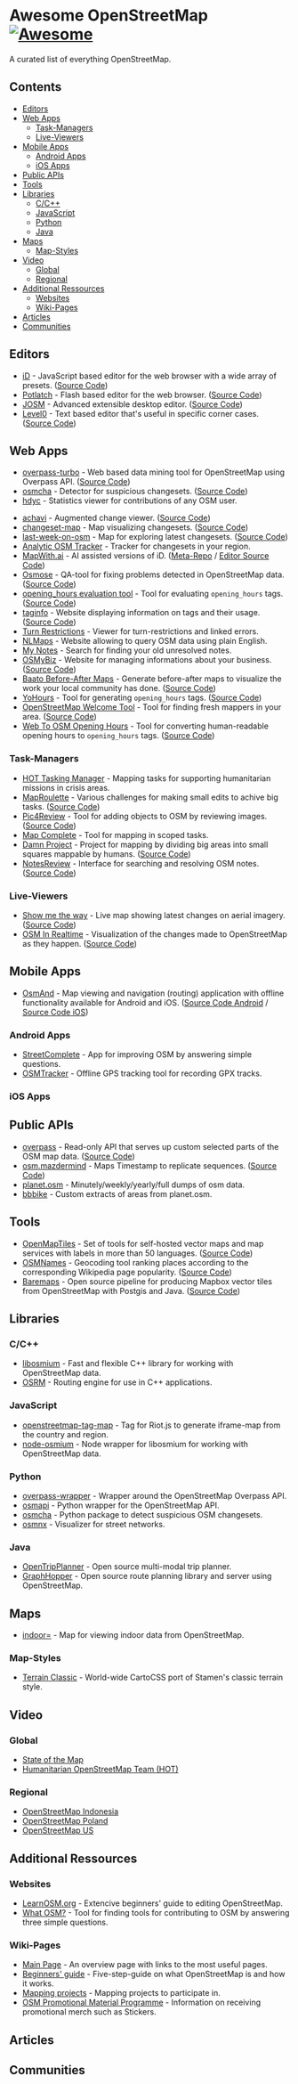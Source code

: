 # Awesome OpenStreetMap [![Awesome](https://awesome.re/badge.svg)](https://awesome.re)

A curated list of everything OpenStreetMap.

## Contents

* [Editors](#editors)
* [Web Apps](#web-apps)
  * [Task-Managers](#task-managers)
  * [Live-Viewers](#live-viewers)
* [Mobile Apps](#mobile-apps)
  * [Android Apps](#android-apps)
  * [iOS Apps](#ios-apps)
* [Public APIs](#public-apis)
* [Tools](#tools)
* [Libraries](#libraries)
  * [C/C++](#cc)
  * [JavaScript](#javascript)
  * [Python](#python)
  * [Java](#java)
* [Maps](#maps)
  * [Map-Styles](#map-styles)
* [Video](#video)
  * [Global](#global)
  * [Regional](#regional)
* [Additional Ressources](#additional-ressources)
  * [Websites](#websites)
  * [Wiki-Pages](#wiki-pages)
* [Articles](#articles)
* [Communities](#communities)

## Editors

* [iD](http://www.openstreetmap.org/edit?editor=id) - JavaScript based editor for the web browser with a wide array of presets. ([Source Code](https://github.com/openstreetmap/iD))
* [Potlatch](https://www.openstreetmap.org/edit?editor=potlatch2) - Flash based editor for the web browser. ([Source Code](https://git.openstreetmap.org/potlatch2.git))
* [JOSM](https://josm.openstreetmap.de) - Advanced extensible desktop editor. ([Source Code](https://josm.openstreetmap.de/browser))
* [Level0](http://level0.osmz.ru/) - Text based editor that's useful in specific corner cases. ([Source Code](https://github.com/zverik/level0))

## Web Apps

* [overpass-turbo](http://overpass-turbo.eu) - Web based data mining tool for OpenStreetMap using Overpass API. ([Source Code](https://github.com/tyrasd/overpass-turbo))
* [osmcha](https://osmcha.mapbox.com) - Detector for suspicious changesets. ([Source Code](https://github.com/mapbox/osmcha-frontend))
* [hdyc](http://hdyc.neis-one.org) - Statistics viewer for contributions of any OSM user.
<!--Offline, may be because of russia-ukraine-war - * [whodidit](http://zverik.osm.rambler.ru/whodidit/) - Changesets analyzer.-->
* [achavi](https://overpass-api.de/achavi/) - Augmented change viewer. ([Source Code](https://github.com/nrenner/achavi/))
* [changeset-map](http://osmlab.github.io/changeset-map/) - Map visualizing changesets. ([Source Code](https://github.com/osmlab/changeset-map))
* [last-week-on-osm](https://tyrasd.github.io/latest-changes/#2/15.0/-15.0) - Map for exploring latest changesets. ([Source Code](https://github.com/tyrasd/latest-changes/))
* [Analytic OSM Tracker](https://github.com/MichaelVL/osm-analytic-tracker) - Tracker for changesets in your region.
* [MapWith.ai](https://mapwith.ai/) - AI assisted versions of iD. ([Meta-Repo](https://github.com/facebookmicrosites/Open-Mapping-At-Facebook) / [Editor Source Code](https://github.com/facebookincubator/RapiD))
* [Osmose](https://osmose.openstreetmap.fr) - QA-tool for fixing problems detected in OpenStreetMap data. ([Source Code](https://github.com/osm-fr?q=osmose))
* [opening_hours evaluation tool](https://openingh.openstreetmap.de/evaluation_tool/) - Tool for evaluating `opening_hours` tags. ([Source Code](https://github.com/opening-hours/opening_hours.js))
* [taginfo](https://taginfo.openstreetmap.org/) - Website displaying information on tags and their usage. ([Source Code](https://github.com/taginfo/taginfo/))
* [Turn Restrictions](https://ahorn.lima-city.de/tr/) - Viewer for turn-restrictions and linked errors.
* [NLMaps](https://nlmaps.gorgor.de/) - Website allowing to query OSM data using plain English.
* [My Notes](https://my-notes.osm-hr.org/) - Search for finding your old unresolved notes.
* [OSMyBiz](https://osmybiz.osm.ch) - Website for managing informations about your business. ([Source Code](https://gitlab.com/geometalab/osmybiz))
* [Baato Before-After Maps](https://beforeafter.baato.io/) - Generate before-after maps to visualize the work your local community has done. ([Source Code](https://github.com/baato/before-after))
* [YoHours](https://projets.pavie.info/yohours/) - Tool for generating `opening_hours` tags. ([Source Code](https://framagit.org/PanierAvide/YoHours))
* [OpenStreetMap Welcome Tool](https://welcome.osm.be/) - Tool for finding fresh mappers in your area. ([Source Code](https://github.com/osmbe/osm-welcome-tool))
* [Web To OSM Opening Hours](https://webmapping.cyou/WebToOSMOH/) - Tool for converting human-readable opening hours to `opening_hours` tags. ([Source Code](https://github.com/OSM-de/WebToOSMOH))

### Task-Managers

* [HOT Tasking Manager](https://tasks.hotosm.org/) - Mapping tasks for supporting humanitarian missions in crisis areas.
* [MapRoulette](https://maproulette.org/) - Various challenges for making small edits to achive big tasks. ([Source Code](https://github.com/osmlab/maproulette3))
* [Pic4Review](https://pic4review.pavie.info/#/) - Tool for adding objects to OSM by reviewing images. ([Source Code](https://framagit.org/Pic4Carto/Pic4Review))
* [Map Complete](https://mapcomplete.osm.be/) - Tool for mapping in scoped tasks.
* [Damn Project](https://www.damn-project.org/) - Project for mapping by dividing big areas into small squares mappable by humans. ([Source Code](https://git.sr.ht/~qeef/damn-deploy))
* [NotesReview](https://ent8r.github.io/NotesReview/) - Interface for searching and resolving OSM notes. ([Source Code](https://github.com/ENT8R/NotesReview))

### Live-Viewers

* [Show me the way](https://osmlab.github.io/show-me-the-way/) - Live map showing latest changes on aerial imagery. ([Source Code](https://github.com/osmlab/show-me-the-way/))
* [OSM In Realtime](https://osm-in-realtime.jwestman.net/) - Visualization of the changes made to OpenStreetMap as they happen. ([Source Code](https://gitlab.com/jwestman/osm-in-realtime))

## Mobile Apps

* [OsmAnd](https://osmand.net) - Map viewing and navigation (routing) application with offline functionality available for Android and iOS. ([Source Code Android](https://github.com/osmandapp/OsmAnd) / [Source Code iOS](https://github.com/osmandapp/OsmAnd-iOS))

### Android Apps

* [StreetComplete](https://github.com/westnordost/StreetComplete) - App for improving OSM by answering simple questions.
* [OSMTracker](https://github.com/labexp/osmtracker-android) - Offline GPS tracking tool for recording GPX tracks.

### iOS Apps

## Public APIs

* [overpass](http://overpass-api.de) - Read-only API that serves up custom selected parts of the OSM map data. ([Source Code](https://github.com/drolbr/Overpass-API))
* [osm.mazdermind](https://osm.mazdermind.de/replicate-sequences/) - Maps Timestamp to replicate sequences. ([Source Code](https://github.com/MaZderMind/replicate-sequences))
* [planet.osm](http://planet.osm.org) - Minutely/weekly/yearly/full dumps of osm data.
* [bbbike](https://extract.bbbike.org) - Custom extracts of areas from planet.osm.

## Tools

* [OpenMapTiles](https://openmaptiles.org/) - Set of tools for self-hosted vector maps and map services with labels in more than 50 languages. ([Source Code](https://github.com/openmaptiles))
* [OSMNames](http://osmnames.org/) - Geocoding tool ranking places according to the corresponding Wikipedia page popularity. ([Source Code](https://github.com/osmnames/osmnames))
* [Baremaps](https://www.baremaps.com/) - Open source pipeline for producing Mapbox vector tiles from OpenStreetMap with Postgis and Java. ([Source Code](https://github.com/baremaps/baremaps))

## Libraries

### C/C++

* [libosmium](https://github.com/osmcode/libosmium) - Fast and flexible C++ library for working with OpenStreetMap data.
* [OSRM](https://github.com/Project-OSRM/osrm-backend) -  Routing engine for use in C++ applications.

### JavaScript

* [openstreetmap-tag-map](https://github.com/tanrax/openstreetmap-tag-map) - Tag for Riot.js to generate iframe-map from the country and region.
* [node-osmium](https://github.com/osmcode/node-osmium) - Node wrapper for libosmium for working with OpenStreetMap data.

### Python

* [overpass-wrapper](https://github.com/mvexel/overpass-api-python-wrapper) - Wrapper around the OpenStreetMap Overpass API.
* [osmapi](https://github.com/metaodi/osmapi) - Python wrapper for the OpenStreetMap API.
* [osmcha](https://github.com/willemarcel/osmcha) - Python package to detect suspicious OSM changesets.
* [osmnx](https://github.com/gboeing/osmnx) - Visualizer for street networks.

### Java

* [OpenTripPlanner](https://github.com/opentripplanner/OpenTripPlanner) - Open source multi-modal trip planner.
* [GraphHopper](https://github.com/graphhopper/graphhopper) - Open source route planning library and server using OpenStreetMap.

## Maps

* [indoor=](https://indoorequal.org) - Map for viewing indoor data from OpenStreetMap.

### Map-Styles

* [Terrain Classic](https://github.com/stamen/terrain-classic) - World-wide CartoCSS port of Stamen's classic terrain style.

## Video

### Global

* [State of the Map](https://www.youtube.com/channel/UCLqJsr_5PfdvDFbgv1qp2aQ)
* [Humanitarian OpenStreetMap Team (HOT)](https://www.youtube.com/user/hotosm)

### Regional

* [OpenStreetMap Indonesia](https://www.youtube.com/channel/UCRqMbcsT9ummMvByc1BlsDQ)
* [OpenStreetMap Poland](https://www.youtube.com/channel/UCH4PSBSafxZ-YWg8RCRbHjA)
* [OpenStreetMap US](https://www.youtube.com/channel/UCQpS2iHNVR-_6nAxt87nwCw)

## Additional Ressources

### Websites

* [LearnOSM.org](https://learnosm.org/en/beginner/) - Extencive beginners' guide to editing OpenStreetMap.
* [What OSM?](https://whatosm.pavie.info/) - Tool for finding tools for contributing to OSM by answering three simple questions.

### Wiki-Pages

* [Main Page](https://wiki.openstreetmap.org/wiki/Main_Page) - An overview page with links to the most useful pages.
* [Beginners' guide](https://wiki.openstreetmap.org/wiki/Beginners'_guide) - Five-step-guide on what OpenStreetMap is and how it works.
* [Mapping projects](https://wiki.openstreetmap.org/wiki/Mapping_projects) - Mapping projects to participate in.
* [OSM Promotional Material Programme](https://wiki.openstreetmap.org/wiki/OSM_Promotional_Material_Programme) - Information on receiving promotional merch such as Stickers.

## Articles

## Communities
